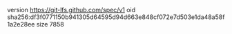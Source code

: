 version https://git-lfs.github.com/spec/v1
oid sha256:df3f0771150b941305d64595d94d663e848cf072e7d503e1da48a58f1a2e28ee
size 7858
